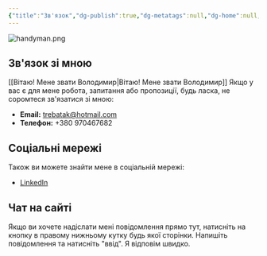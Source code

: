 ```yaml
---
{"title":"Зв'язок","dg-publish":true,"dg-metatags":null,"dg-home":null,"permalink":"/zv-yazok/","dgPassFrontmatter":true,"noteIcon":""}
---
```



![handyman.png](/img/user/handyman.png)
## Зв'язок зі мною

[[Вітаю! Мене звати Володимир\|Вітаю! Мене звати Володимир]] Якщо у вас є  для мене робота, запитання або пропозиції, будь ласка, не соромтеся зв'язатися зі мною:

- **Email:** trebatak@hotmail.com
- **Телефон:** +380 970467682

## Соціальні мережі

Також ви можете знайти мене в соціальній мережі:

- [LinkedIn ](https://www.linkedin.com/in/kroschu1/)

## Чат на сайті

Якщо ви хочете надіслати мені повідомлення прямо тут, натисніть на кнопку в правому нижньому кутку будь якої сторінки. Напишіть повідомлення та натисніть "ввід". Я відповім швидко.